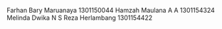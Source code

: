 Farhan Bary Maruanaya 		1301150044
Hamzah Maulana A A		1301154324
Melinda Dwika N S
Reza Herlambang			1301154422

